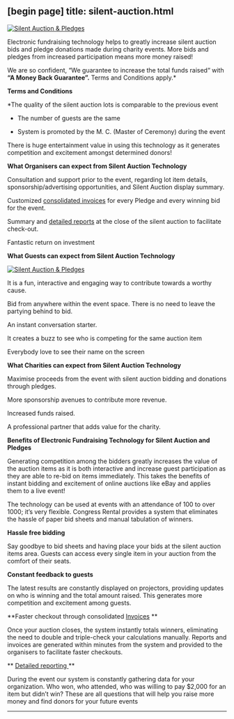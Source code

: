 [begin page]
 title: silent-auction.html
----------------------------------------------------------

[ ![Silent Auction &amp; Pledges](/wp-content/uploads/2011/09/16.png)](/wp-content/uploads/2011/09/16.png)

Electronic fundraising technology helps to greatly increase silent auction bids and pledge donations made during charity events. More bids and pledges from increased participation means more money raised!

We are so confident, &ldquo;We guarantee to increase the total funds raised&ldquo; with **&ldquo;A Money Back Guarantee&rdquo;.** Terms and Conditions apply.*

**Terms and Conditions**

*The quality of the silent auction lots is comparable to the previous event

* The number of guests are the same

* System is promoted by the M. C. (Master of Ceremony) during the event

There is huge entertainment value in using this technology as it generates competition and excitement amongst determined donors!

**What Organisers can expect from Silent Auction Technology**

Consultation and support prior to the event, regarding lot item details, sponsorship/advertising opportunities, and Silent Auction display summary.

Customized [consolidated invoices](wp-content/uploads/2011/09/silent_auction_invoice.png) for every Pledge and every winning bid for the event.

Summary and [detailed reports](wp-content/uploads/2011/09/silent_auction_report.png) at the close of the silent auction to facilitate check-out.

Fantastic return on investment

**What Guests can expect from Silent Auction Technology**

[ ![Silent Auction &amp; Pledges](/wp-content/uploads/2011/09/22.png)](/wp-content/uploads/2011/09/22.png)

It is a fun, interactive and engaging way to contribute towards a worthy cause.

Bid from anywhere within the event space. There is no need to leave the partying behind to bid.

An instant conversation starter.

It creates a buzz to see who is competing for the same auction item

Everybody love to see their name on the screen

**What Charities can expect from Silent Auction Technology**

Maximise proceeds from the event with silent auction bidding and donations through pledges.

More sponsorship avenues to contribute more revenue.

Increased funds raised.

A professional partner that adds value for the charity.

**Benefits of Electronic Fundraising Technology for Silent Auction and Pledges**

Generating competition among the bidders greatly increases the value of the auction items as it is both interactive and increase guest participation as they are able to re-bid on items immediately. This takes the benefits of instant bidding and excitement of online auctions like eBay and applies them to a live event!

The technology can be used at events with an attendance of 100 to over 1000; it’s very flexible. Congress Rental provides a system that eliminates the hassle of paper bid sheets and manual tabulation of winners.

**Hassle free bidding**

Say goodbye to bid sheets and having place your bids at the silent auction items area. Guests can access every single item in your auction from the comfort of their seats.

**Constant feedback to guests**

The latest results are constantly displayed on projectors, providing updates on who is winning and the total amount raised. This generates more competition and excitement among guests.

**Faster checkout through consolidated [Invoices](wp-content/uploads/2011/09/silent_auction_invoice.png) **

Once your auction closes, the system instantly totals winners, eliminating the need to double and triple-check your calculations manually. Reports and invoices are generated within minutes from the system and provided to the organisers to facilitate faster checkouts.

** [Detailed reporting ](wp-content/uploads/2011/09/silent_auction_report.png) **

During the event our system is constantly gathering data for your organization. Who won, who attended, who was willing to pay $2,000 for an item but didn’t win? These are all questions that will help you raise more money and find donors for your future events




----------------------------------------------------------
